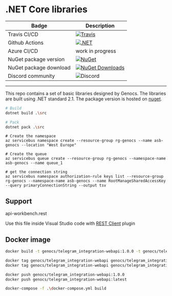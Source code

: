# .NET Core libraries 



| Badge                    | Description                    |
| ------------------------ | ------------------------------ |
| Travis CI/CD             | [![Travis](https://travis-ci.org/Genocs/genocs-library.svg?branch=master)](https://travis-ci.org/Genocs/genocs-library)       |
| Github Actions           | [![.NET](https://github.com/Genocs/genocs-library/actions/workflows/build_and_test.yml/badge.svg)](https://github.com/Genocs/genocs-library/actions/workflows/build_and_test.yml)     |
| Azure CI/CD              | work in progress |
| NuGet package version    | [![NuGet](https://img.shields.io/badge/nuget-v1.0.2-blue)](https://www.nuget.org/packages/Genocs.Core) |
| NuGet package download   | [![NuGet Downloads](https://img.shields.io/nuget/dt/Genocs.Core.svg)](https://www.nuget.org/packages/Genocs.Core) |
| Discord community        | ![Discord](https://dcbadge.vercel.app/api/shield/461057072054927361?style=flat-square)  |


----

This repo contains a set of basic libraries designed by Genocs. The libraries are built using .NET standard 2.1. The package version is hosted on [nuget](https://www.nuget.org/packages).


``` bash
# Build
dotnet build .\src

# Pack
dotnet pack .\src

```




``` PS
# Create the namespace
az servicebus namespace create --resource-group rg-genocs --name asb-genocs --location "West Europe"

# Create the queue
az servicebus queue create --resource-group rg-genocs --namespace-name asb-genocs --name queue_1

# get the connection string
az servicebus namespace authorization-rule keys list --resource-group rg-genocs --namespace-name asb-genocs --name RootManageSharedAccessKey --query primaryConnectionString --output tsv 

```


## Support

api-workbench.rest

Use this file inside Visual Studio code with [REST Client](https://marketplace.visualstudio.com/items?itemName=humao.rest-client) plugin 

## Docker image

``` sh
docker build -t genocs/telegram_integration-webapi:1.0.0 -t genocs/telegram_integration-webapi:latest -f .\webapi.dockerfile .

docker tag genocs/telegram_integration-webapi genocs/telegram_integration-webapi:1.0.0
docker tag genocs/telegram_integration-webapi genocs/telegram_integration-webapi:latest

docker push genocs/telegram_integration-webapi:1.0.0
docker push genocs/telegram_integration-webapi:latest
``` 



``` sh
docker-compose -f .\docker-compose.yml build
``` 